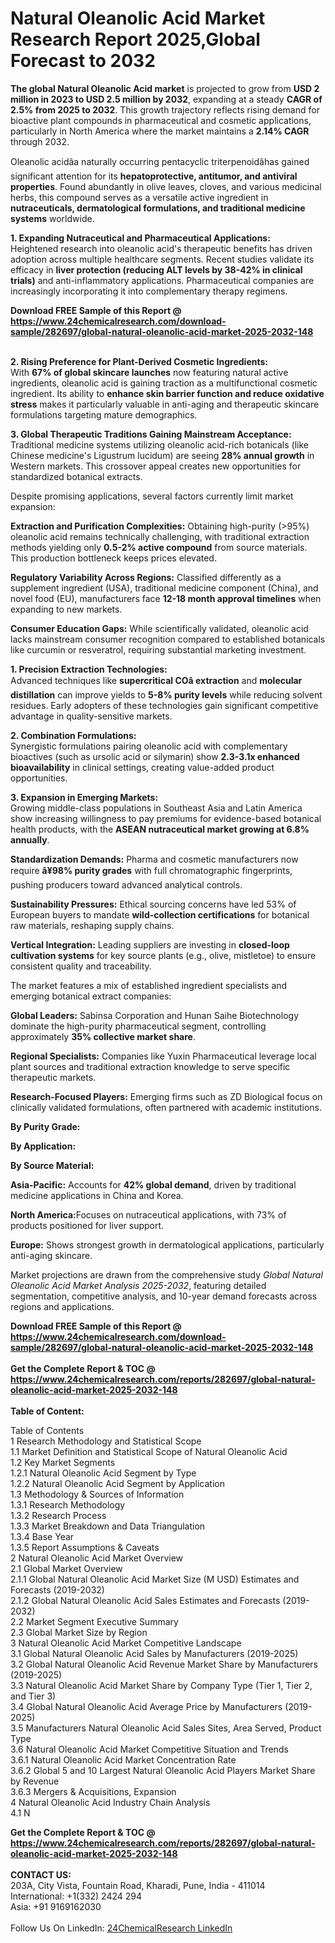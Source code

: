 <h1>Natural Oleanolic Acid Market Research Report 2025,Global Forecast to 2032</h1><p><strong>The global Natural Oleanolic Acid market</strong> is projected to grow from <strong>USD 2 million in 2023 to USD 2.5 million by 2032</strong>, expanding at a steady <strong>CAGR of 2.5% from 2025 to 2032</strong>. This growth trajectory reflects rising demand for bioactive plant compounds in pharmaceutical and cosmetic applications, particularly in North America where the market maintains a <strong>2.14% CAGR</strong> through 2032.</p><p>Oleanolic acidâa naturally occurring pentacyclic triterpenoidâhas gained significant attention for its <strong>hepatoprotective, antitumor, and antiviral properties</strong>. Found abundantly in olive leaves, cloves, and various medicinal herbs, this compound serves as a versatile active ingredient in <strong>nutraceuticals, dermatological formulations, and traditional medicine systems</strong> worldwide.</p><p><strong>1. Expanding Nutraceutical and Pharmaceutical Applications:</strong><br>
Heightened research into oleanolic acid's therapeutic benefits has driven adoption across multiple healthcare segments. Recent studies validate its efficacy in <strong>liver protection (reducing ALT levels by 38-42% in clinical trials)</strong> and anti-inflammatory applications. Pharmaceutical companies are increasingly incorporating it into complementary therapy regimens.</p><div><b>Download FREE Sample of this Report @ 
            <a href="https://www.24chemicalresearch.com/download-sample/282697/global-natural-oleanolic-acid-market-2025-2032-148">
            https://www.24chemicalresearch.com/download-sample/282697/global-natural-oleanolic-acid-market-2025-2032-148</a></b></div><br><p><strong>2. Rising Preference for Plant-Derived Cosmetic Ingredients:</strong><br>
With <strong>67% of global skincare launches</strong> now featuring natural active ingredients, oleanolic acid is gaining traction as a multifunctional cosmetic ingredient. Its ability to <strong>enhance skin barrier function and reduce oxidative stress</strong> makes it particularly valuable in anti-aging and therapeutic skincare formulations targeting mature demographics.</p><p><strong>3. Global Therapeutic Traditions Gaining Mainstream Acceptance:</strong><br>
Traditional medicine systems utilizing oleanolic acid-rich botanicals (like Chinese medicine's Ligustrum lucidum) are seeing <strong>28% annual growth</strong> in Western markets. This crossover appeal creates new opportunities for standardized botanical extracts.</p><p>Despite promising applications, several factors currently limit market expansion:</p><p><strong>Extraction and Purification Complexities:</strong> Obtaining high-purity (&gt;95%) oleanolic acid remains technically challenging, with traditional extraction methods yielding only <strong>0.5-2% active compound</strong> from source materials. This production bottleneck keeps prices elevated.</p><p><strong>Regulatory Variability Across Regions:</strong> Classified differently as a supplement ingredient (USA), traditional medicine component (China), and novel food (EU), manufacturers face <strong>12-18 month approval timelines</strong> when expanding to new markets.</p><p><strong>Consumer Education Gaps:</strong> While scientifically validated, oleanolic acid lacks mainstream consumer recognition compared to established botanicals like curcumin or resveratrol, requiring substantial marketing investment.</p><p><strong>1. Precision Extraction Technologies:</strong><br>
Advanced techniques like <strong>supercritical COâ extraction</strong> and <strong>molecular distillation</strong> can improve yields to <strong>5-8% purity levels</strong> while reducing solvent residues. Early adopters of these technologies gain significant competitive advantage in quality-sensitive markets.</p><p><strong>2. Combination Formulations:</strong><br>
Synergistic formulations pairing oleanolic acid with complementary bioactives (such as ursolic acid or silymarin) show <strong>2.3-3.1x enhanced bioavailability</strong> in clinical settings, creating value-added product opportunities.</p><p><strong>3. Expansion in Emerging Markets:</strong><br>
Growing middle-class populations in Southeast Asia and Latin America show increasing willingness to pay premiums for evidence-based botanical health products, with the <strong>ASEAN nutraceutical market growing at 6.8% annually</strong>.</p><p><strong>Standardization Demands:</strong> Pharma and cosmetic manufacturers now require <strong>â¥98% purity grades</strong> with full chromatographic fingerprints, pushing producers toward advanced analytical controls.</p><p><strong>Sustainability Pressures:</strong> Ethical sourcing concerns have led 53% of European buyers to mandate <strong>wild-collection certifications</strong> for botanical raw materials, reshaping supply chains.</p><p><strong>Vertical Integration:</strong> Leading suppliers are investing in <strong>closed-loop cultivation systems</strong> for key source plants (e.g., olive, mistletoe) to ensure consistent quality and traceability.</p><p>The market features a mix of established ingredient specialists and emerging botanical extract companies:</p><p><strong>Global Leaders:</strong> Sabinsa Corporation and Hunan Saihe Biotechnology dominate the high-purity pharmaceutical segment, controlling approximately <strong>35% collective market share</strong>.</p><p><strong>Regional Specialists:</strong> Companies like Yuxin Pharmaceutical leverage local plant sources and traditional extraction knowledge to serve specific therapeutic markets.</p><p><strong>Research-Focused Players:</strong> Emerging firms such as ZD Biological focus on clinically validated formulations, often partnered with academic institutions.</p><p><strong>By Purity Grade:</strong></p><p><strong>By Application:</strong></p><p><strong>By Source Material:</strong></p><p><strong>Asia-Pacific:</strong> Accounts for <strong>42% global demand</strong>, driven by traditional medicine applications in China and Korea.</p><p><strong>North America:</strong>Focuses on nutraceutical applications, with 73% of products positioned for liver support.</p><p><strong>Europe:</strong> Shows strongest growth in dermatological applications, particularly anti-aging skincare.</p><p>Market projections are drawn from the comprehensive study <em>Global Natural Oleanolic Acid Market Analysis 2025-2032</em>, featuring detailed segmentation, competitive analysis, and 10-year demand forecasts across regions and applications.</p><div><b>Download FREE Sample of this Report @ 
            <a href="https://www.24chemicalresearch.com/download-sample/282697/global-natural-oleanolic-acid-market-2025-2032-148">
            https://www.24chemicalresearch.com/download-sample/282697/global-natural-oleanolic-acid-market-2025-2032-148</a></b></div><br><div><b>Get the Complete Report & TOC @ 
            <a href="https://www.24chemicalresearch.com/reports/282697/global-natural-oleanolic-acid-market-2025-2032-148">
            https://www.24chemicalresearch.com/reports/282697/global-natural-oleanolic-acid-market-2025-2032-148</a></b></div><br>
            <b>Table of Content:</b><p>Table of Contents<br />
1 Research Methodology and Statistical Scope<br />
1.1 Market Definition and Statistical Scope of Natural Oleanolic Acid<br />
1.2 Key Market Segments<br />
1.2.1 Natural Oleanolic Acid Segment by Type<br />
1.2.2 Natural Oleanolic Acid Segment by Application<br />
1.3 Methodology & Sources of Information<br />
1.3.1 Research Methodology<br />
1.3.2 Research Process<br />
1.3.3 Market Breakdown and Data Triangulation<br />
1.3.4 Base Year<br />
1.3.5 Report Assumptions & Caveats<br />
2 Natural Oleanolic Acid Market Overview<br />
2.1 Global Market Overview<br />
2.1.1 Global Natural Oleanolic Acid Market Size (M USD) Estimates and Forecasts (2019-2032)<br />
2.1.2 Global Natural Oleanolic Acid Sales Estimates and Forecasts (2019-2032)<br />
2.2 Market Segment Executive Summary<br />
2.3 Global Market Size by Region<br />
3 Natural Oleanolic Acid Market Competitive Landscape<br />
3.1 Global Natural Oleanolic Acid Sales by Manufacturers (2019-2025)<br />
3.2 Global Natural Oleanolic Acid Revenue Market Share by Manufacturers (2019-2025)<br />
3.3 Natural Oleanolic Acid Market Share by Company Type (Tier 1, Tier 2, and Tier 3)<br />
3.4 Global Natural Oleanolic Acid Average Price by Manufacturers (2019-2025)<br />
3.5 Manufacturers Natural Oleanolic Acid Sales Sites, Area Served, Product Type<br />
3.6 Natural Oleanolic Acid Market Competitive Situation and Trends<br />
3.6.1 Natural Oleanolic Acid Market Concentration Rate<br />
3.6.2 Global 5 and 10 Largest Natural Oleanolic Acid Players Market Share by Revenue<br />
3.6.3 Mergers & Acquisitions, Expansion<br />
4 Natural Oleanolic Acid Industry Chain Analysis<br />
4.1 N</p><div><b>Get the Complete Report & TOC @ 
            <a href="https://www.24chemicalresearch.com/reports/282697/global-natural-oleanolic-acid-market-2025-2032-148">
            https://www.24chemicalresearch.com/reports/282697/global-natural-oleanolic-acid-market-2025-2032-148</a></b></div><br><b>CONTACT US:</b><br>
            203A, City Vista, Fountain Road, Kharadi, Pune, India - 411014<br>
            International: +1(332) 2424 294<br>
            Asia: +91 9169162030 <br><br>
            Follow Us On LinkedIn: <a href="https://www.linkedin.com/company/24chemicalresearch/">24ChemicalResearch LinkedIn</a>